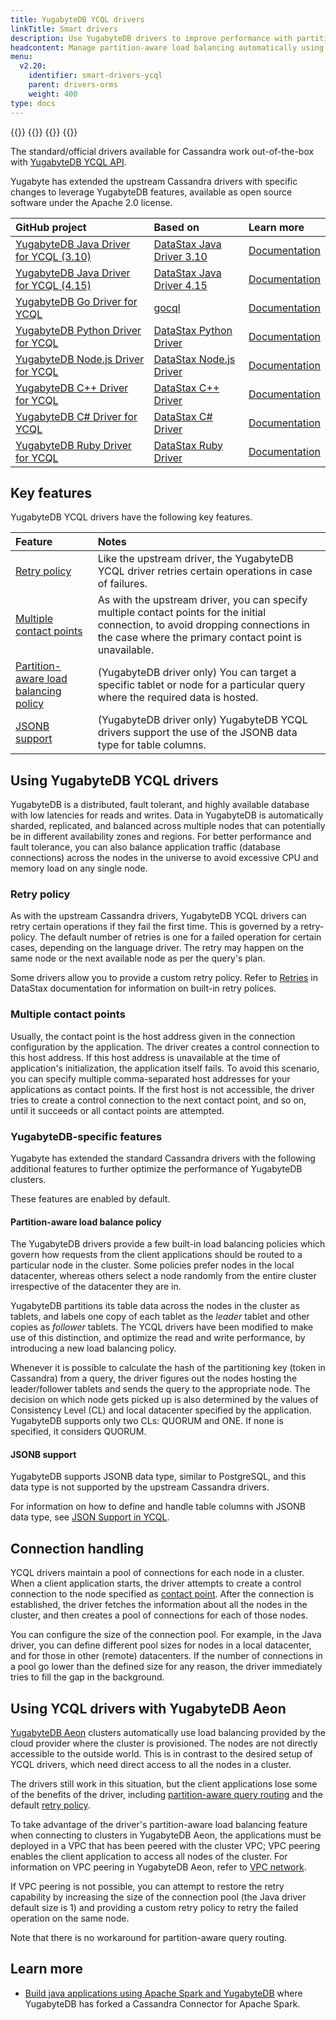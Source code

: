 ```yaml
---
title: YugabyteDB YCQL drivers
linkTitle: Smart drivers
description: Use YugabyteDB drivers to improve performance with partition-aware load balancing and JSON support for YCQL
headcontent: Manage partition-aware load balancing automatically using YCQL drivers
menu:
  v2.20:
    identifier: smart-drivers-ycql
    parent: drivers-orms
    weight: 400
type: docs
---
```


{{<tabs>}}
{{<tabitem href="../smart-drivers/" text="YSQL" icon="postgres" >}}
{{<tabitem href="../smart-drivers-ycql/" text="YCQL" icon="cassandra" active="true" >}}
{{</tabs>}}

The standard/official drivers available for Cassandra work out-of-the-box with [YugabyteDB YCQL API](../../api/ycql/).

Yugabyte has extended the upstream Cassandra drivers with specific changes to leverage YugabyteDB features, available as open source software under the Apache 2.0 license.

| GitHub project | Based on | Learn more |
| :--- | :--- | :--- |
| [YugabyteDB Java Driver for YCQL (3.10)](https://github.com/yugabyte/cassandra-java-driver/tree/3.10.0-yb-x) | [DataStax Java Driver 3.10](https://docs.datastax.com/en/developer/java-driver/3.10/) | [Documentation](../java/ycql/) |
| [YugabyteDB Java Driver for YCQL (4.15)](https://github.com/yugabyte/cassandra-java-driver/tree/4.15.x) | [DataStax Java Driver 4.15](https://docs.datastax.com/en/developer/java-driver/4.15/) | [Documentation](../java/ycql-4.x/) |
| [YugabyteDB Go Driver for YCQL](https://github.com/yugabyte/gocql) | [gocql](https://gocql.github.io/) | [Documentation](../go/ycql/) |
| [YugabyteDB Python Driver for YCQL](https://github.com/yugabyte/cassandra-python-driver) | [DataStax Python Driver](https://github.com/datastax/python-driver) | [Documentation](../python/ycql/) |
| [YugabyteDB Node.js Driver for YCQL](https://github.com/yugabyte/cassandra-nodejs-driver) | [DataStax Node.js Driver](https://github.com/datastax/nodejs-driver) | [Documentation](../nodejs/ycql/) |
| [YugabyteDB C++ Driver for YCQL](https://github.com/yugabyte/cassandra-cpp-driver) | [DataStax C++ Driver](https://github.com/datastax/cpp-driver) | [Documentation](../cpp/ycql/) |
| [YugabyteDB C# Driver for YCQL](https://github.com/yugabyte/cassandra-csharp-driver) | [DataStax C# Driver](https://github.com/datastax/csharp-driver) | [Documentation](../csharp/ycql/) |
| [YugabyteDB Ruby Driver for YCQL](https://github.com/yugabyte/cassandra-ruby-driver) | [DataStax Ruby Driver](https://github.com/datastax/ruby-driver) | [Documentation](../rust/yb-rust-postgres) |

## Key features

YugabyteDB YCQL drivers have the following key features.

| Feature | Notes |
| :--- | :--- |
| [Retry policy](#retry-policy) | Like the upstream driver, the YugabyteDB YCQL driver retries certain operations in case of failures. |
| [Multiple contact points](#multiple-contact-points) | As with the upstream driver, you can specify multiple contact points for the initial connection, to avoid dropping connections in the case where the primary contact point is unavailable. |
| [Partition-aware load balancing policy](#partition-aware-load-balance-policy) | (YugabyteDB driver only) You can target a specific tablet or node for a particular query where the required data is hosted. |
| [JSONB support](#jsonb-support) | (YugabyteDB driver only) YugabyteDB YCQL drivers support the use of the JSONB data type for table columns. |

## Using YugabyteDB YCQL drivers

YugabyteDB is a distributed, fault tolerant, and highly available database with low latencies for reads and writes. Data in YugabyteDB is automatically sharded, replicated, and balanced across multiple nodes that can potentially be in different availability zones and regions. For better performance and fault tolerance, you can also balance application traffic (database connections) across the nodes in the universe to avoid excessive CPU and memory load on any single node.

### Retry policy

As with the upstream Cassandra drivers, YugabyteDB YCQL drivers can retry certain operations if they fail the first time. This is governed by a retry-policy. The default number of retries is one for a failed operation for certain cases, depending on the language driver. The retry may happen on the same node or the next available node as per the query's plan.

Some drivers allow you to provide a custom retry policy.
Refer to [Retries](https://docs.datastax.com/en/developer/java-driver/4.15/manual/core/retries/#retries) in DataStax documentation for information on built-in retry polices.

### Multiple contact points

Usually, the contact point is the host address given in the connection configuration by the application. The driver creates a control connection to this host address. If this host address is unavailable at the time of application's initialization, the application itself fails.
To avoid this scenario, you can specify multiple comma-separated host addresses for your applications as contact points. If the first host is not accessible, the driver tries to create a control connection to the next contact point, and so on, until it succeeds or all contact points are attempted.

### YugabyteDB-specific features

Yugabyte has extended the standard Cassandra drivers with the following additional features to further optimize the performance of YugabyteDB clusters.

These features are enabled by default.

#### Partition-aware load balance policy

The YugabyteDB drivers provide a few built-in load balancing policies which govern how requests from the client applications should be routed to a particular node in the cluster. Some policies prefer nodes in the local datacenter, whereas others select a node randomly from the entire cluster irrespective of the datacenter they are in.

YugabyteDB partitions its table data across the nodes in the cluster as tablets, and labels one copy of each tablet as the _leader_ tablet and other copies as _follower_ tablets.
The YCQL drivers have been modified to make use of this distinction, and optimize the read and write performance, by introducing a new load balancing policy.

Whenever it is possible to calculate the hash of the partitioning key (token in Cassandra) from a query, the driver figures out the nodes hosting the leader/follower tablets and sends the query to the appropriate node. The decision on which node gets picked up is also determined by the values of Consistency Level (CL) and local datacenter specified by the application. YugabyteDB supports only two CLs: QUORUM and ONE. If none is specified, it considers QUORUM.

<!-- <<table of how combination of CL and localDC affect node selection (for Java alone?)>> -->

#### JSONB support

YugabyteDB supports JSONB data type, similar to PostgreSQL, and this data type is not supported by the upstream Cassandra drivers.

For information on how to define and handle table columns with JSONB data type, see [JSON Support in YCQL](../../explore/ycql-language/jsonb-ycql/).

## Connection handling

YCQL drivers maintain a pool of connections for each node in a cluster.
When a client application starts, the driver attempts to create a control connection to the node specified as [contact point](#multiple-contact-points). After the connection is established, the driver fetches the information about all the nodes in the cluster, and then creates a pool of connections for each of those nodes.

You can configure the size of the connection pool. For example, in the Java driver, you can define different pool sizes for nodes in a local datacenter, and for those in other (remote) datacenters. If the number of connections in a pool go lower than the defined size for any reason, the driver immediately tries to fill the gap in the background.

## Using YCQL drivers with YugabyteDB Aeon

[YugabyteDB Aeon](/preview/yugabyte-cloud/) clusters automatically use load balancing provided by the cloud provider where the cluster is provisioned. The nodes are not directly accessible to the outside world. This is in contrast to the desired setup of YCQL drivers, which need direct access to all the nodes in a cluster.

The drivers still work in this situation, but the client applications lose some of the benefits of the driver, including [partition-aware query routing](#partition-aware-load-balance-policy) and the default [retry policy](#retry-policy).

To take advantage of the driver's partition-aware load balancing feature when connecting to clusters in YugabyteDB Aeon, the applications must be deployed in a VPC that has been peered with the cluster VPC; VPC peering enables the client application to access all nodes of the cluster. For information on VPC peering in YugabyteDB Aeon, refer to [VPC network](/preview/yugabyte-cloud/cloud-basics/cloud-vpcs/).

If VPC peering is not possible, you can attempt to restore the retry capability by increasing the size of the connection pool (the Java driver default size is 1) and providing a custom retry policy to retry the failed operation on the same node.

Note that there is no workaround for partition-aware query routing.

## Learn more

- [Build java applications using Apache Spark and YugabyteDB](/preview/integrations/apache-spark/java-ycql/) where YugabyteDB has forked a Cassandra Connector for Apache Spark.
